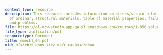 ```yaml
---
content_type: resource
description: This resource includes information on stress/strain relations, properties
  of ordinary structural materials, table of material properties, failure phenomena,
  and problems.
file: https://ol-ocw-studio-app-qa.s3.amazonaws.com/courses/1-050-solid-mechanics-fall-2004/9f43eb70b869170202fcc4db3177d048_emech7_04.pdf
file_type: application/pdf
resourcetype: Document
title: emech7_04.pdf
uid: 9f43eb70-b869-1702-02fc-c4db3177d048
---
```

